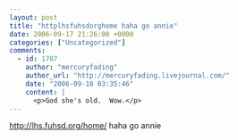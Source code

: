 ```yaml
---
layout: post
title: "httplhsfuhsdorghome haha go annie"
date: 2006-09-17 21:26:00 +0000
categories: ["Uncategorized"]
comments:
  - id: 1707
    author: "mercuryfading"
    author_url: "http://mercuryfading.livejournal.com/"
    date: "2006-09-18 03:35:46"
    content: |
      <p>God she's old.  Wow.</p>
---
```


http://lhs.fuhsd.org/home/ haha go annie